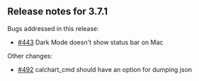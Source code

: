 ## Release notes for 3.7.1

Bugs addressed in this release:

* [#443](../../issues/443) Dark Mode doesn't show status bar on Mac

Other changes:

* [#492](../../issues/492) calchart_cmd should have an option for dumping json

